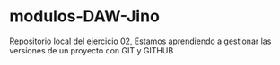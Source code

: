 # modulos-DAW-Jino
 Repositorio local del ejercicio 02, Estamos aprendiendo a gestionar las versiones de un proyecto con GIT y GITHUB
